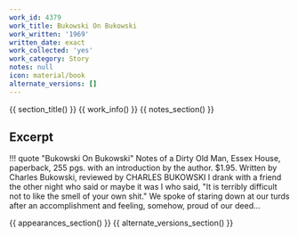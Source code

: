 ```yaml
---
work_id: 4379
work_title: Bukowski On Bukowski
work_written: '1969'
written_date: exact
work_collected: 'yes'
work_category: Story
notes: null
icon: material/book
alternate_versions: []
---
```


{{ section_title() }}
{{ work_info() }}
{{ notes_section() }}
## Excerpt
!!! quote "Bukowski On Bukowski"
    Notes of a Dirty Old Man, Essex House, paperback, 255 pgs. with an introduction by the author. $1.95. Written by Charles Bukowski, reviewed by CHARLES BUKOWSKI
    I drank with a friend the other night who said or maybe it was I who said, "It is terribly difficult not to like the smell of your own shit." We spoke of staring down at our turds after an accomplishment and feeling, somehow, proud of our deed...

{{ appearances_section() }}
{{ alternate_versions_section() }}